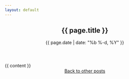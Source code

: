 ```yaml
---
layout: default
---
```


<article id="post">
    <header class="post-header">
        <h1 class="post-title">{{ page.title }}</h1>
        <div class="post-date">{{ page.date | date: "%b %-d, %Y" }}</div>
    </header>
    {{ content }}
</article>

<center><a href="/blog">Back to other posts</a></center>
